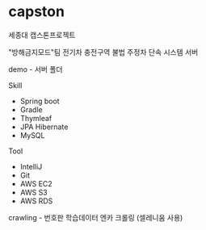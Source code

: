 # capston
세종대 캡스톤프로젝트


"방해금지모드"팀 전기차 충전구역 불법 주정차 단속 시스템 서버

demo - 서버 폴더


Skill
<ul>
  <li>Spring boot</li>
  <li>Gradle</li>
  <li>Thymleaf</li>
  <li>JPA Hibernate</li>
  <li>MySQL</li>
</ul>
  
  
Tool
<ul>
  <li>IntelliJ</li>
  <li>Git</li>
  <li>AWS EC2</li>
  <li>AWS S3</li>
  <li>AWS RDS</li>
</ul>  


crawling - 번호판 학습데이터 엔카 크롤링 (셀레니움 사용)

